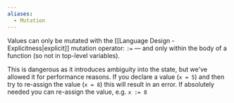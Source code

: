 ```yaml
---
aliases:
  - Mutation
---
```

Values can only be mutated with the [[Language Design - Explicitness|explicit]] mutation operator: `:=` — and only within the body of a function (so not in top-level variables).

This is dangerous as it introduces ambiguity into the state, but we've allowed it for performance reasons. If you declare a value (`x = 5`) and then try to re-assign the value (`x = 8`) this will result in an error. If absolutely needed you can re-assign the value, e.g. `x := 8`